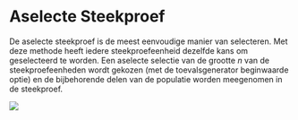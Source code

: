 Aselecte Steekproef
==========================

De aselecte steekproef is de meest eenvoudige manier van selecteren. Met deze methode heeft iedere steekproefeenheid dezelfde kans om geselecteerd te worden. Een aselecte selectie van de grootte <i>n</i> van de steekproefeenheden wordt gekozen (met de toevalsgenerator beginwaarde optie) en de bijbehorende delen van de populatie worden meegenomen in de steekproef.

<img src="%HELP_FOLDER%/img/randomSampling.png" />